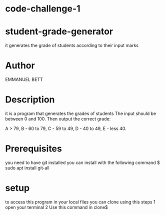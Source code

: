 # code-challenge-1

# student-grade-generator
it generates the grade of students according to their input marks

# Author
EMMANUEL BETT

# Description
it is a program that generates the grades of students
The input should be between 0 and 100. Then output the correct grade: 

A > 79, B - 60 to 79, C -  59 to 49, D - 40 to 49, E - less 40.

# Prerequisites
you need to have git installed you can install with the following command $ sudo apt install git-all

# setup
to access this program in your local files you can clone using this steps
  1 open your terminal
  2 Use this command in clone$ 



